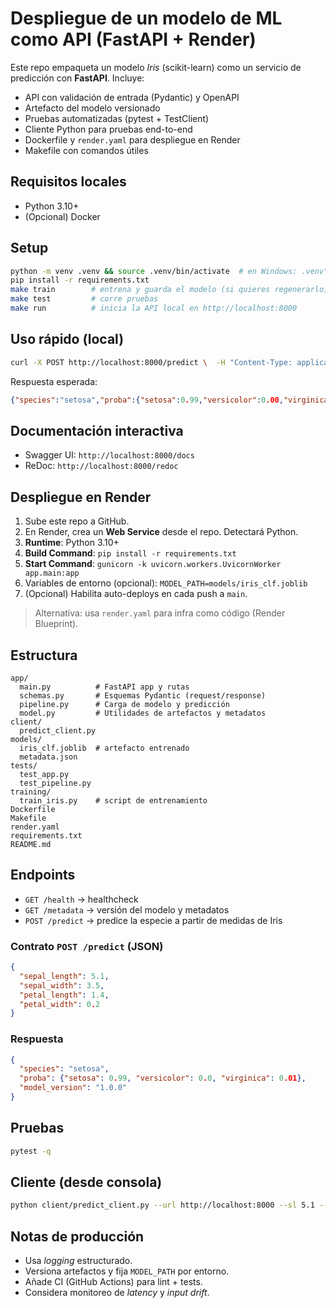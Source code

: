 # Despliegue de un modelo de ML como API (FastAPI + Render)

Este repo empaqueta un modelo *Iris* (scikit-learn) como un servicio de predicción con **FastAPI**. Incluye:
- API con validación de entrada (Pydantic) y OpenAPI
- Artefacto del modelo versionado
- Pruebas automatizadas (pytest + TestClient)
- Cliente Python para pruebas end-to-end
- Dockerfile y `render.yaml` para despliegue en Render
- Makefile con comandos útiles

## Requisitos locales
- Python 3.10+
- (Opcional) Docker

## Setup
```bash
python -m venv .venv && source .venv/bin/activate  # en Windows: .venv\Scripts\activate
pip install -r requirements.txt
make train        # entrena y guarda el modelo (si quieres regenerarlo)
make test         # corre pruebas
make run          # inicia la API local en http://localhost:8000
```

## Uso rápido (local)
```bash
curl -X POST http://localhost:8000/predict \  -H "Content-Type: application/json" \  -d '{"sepal_length":5.1,"sepal_width":3.5,"petal_length":1.4,"petal_width":0.2}'
```

Respuesta esperada:
```json
{"species":"setosa","proba":{"setosa":0.99,"versicolor":0.00,"virginica":0.01}}
```

## Documentación interactiva
- Swagger UI: `http://localhost:8000/docs`
- ReDoc: `http://localhost:8000/redoc`

## Despliegue en Render
1. Sube este repo a GitHub.
2. En Render, crea un **Web Service** desde el repo. Detectará Python.
3. **Runtime**: Python 3.10+
4. **Build Command**: `pip install -r requirements.txt`
5. **Start Command**: `gunicorn -k uvicorn.workers.UvicornWorker app.main:app`
6. Variables de entorno (opcional): `MODEL_PATH=models/iris_clf.joblib`
7. (Opcional) Habilita auto-deploys en cada push a `main`.

> Alternativa: usa `render.yaml` para infra como código (Render Blueprint).

## Estructura
```
app/
  main.py          # FastAPI app y rutas
  schemas.py       # Esquemas Pydantic (request/response)
  pipeline.py      # Carga de modelo y predicción
  model.py         # Utilidades de artefactos y metadatos
client/
  predict_client.py
models/
  iris_clf.joblib  # artefacto entrenado
  metadata.json
tests/
  test_app.py
  test_pipeline.py
training/
  train_iris.py    # script de entrenamiento
Dockerfile
Makefile
render.yaml
requirements.txt
README.md
```

## Endpoints
- `GET /health` → healthcheck
- `GET /metadata` → versión del modelo y metadatos
- `POST /predict` → predice la especie a partir de medidas de Iris

### Contrato `POST /predict` (JSON)
```json
{
  "sepal_length": 5.1,
  "sepal_width": 3.5,
  "petal_length": 1.4,
  "petal_width": 0.2
}
```

### Respuesta
```json
{
  "species": "setosa",
  "proba": {"setosa": 0.99, "versicolor": 0.0, "virginica": 0.01},
  "model_version": "1.0.0"
}
```

## Pruebas
```bash
pytest -q
```

## Cliente (desde consola)
```bash
python client/predict_client.py --url http://localhost:8000 --sl 5.1 --sw 3.5 --pl 1.4 --pw 0.2
```

## Notas de producción
- Usa *logging* estructurado.
- Versiona artefactos y fija `MODEL_PATH` por entorno.
- Añade CI (GitHub Actions) para lint + tests.
- Considera monitoreo de *latency* y *input drift*.
